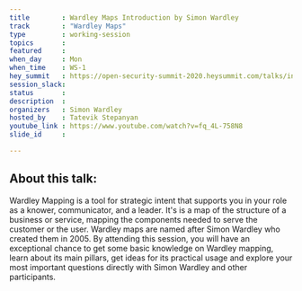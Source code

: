 ```yaml
---
title        : Wardley Maps Introduction by Simon Wardley
track        : "Wardley Maps"
type         : working-session
topics       :
featured     :
when_day     : Mon
when_time    : WS-1
hey_summit   : https://open-security-summit-2020.heysummit.com/talks/intro-wardley-maps/
session_slack:
status       : 
description  :
organizers   : Simon Wardley
hosted_by    : Tatevik Stepanyan
youtube_link : https://www.youtube.com/watch?v=fq_4L-758N8
slide_id     :

---
```



## About this talk: 

Wardley Mapping is a tool for strategic intent that supports you in your role as a knower, communicator, and a leader. It's is a map of the structure of a business or service, mapping the components needed to serve the customer or the user. Wardley maps are named after Simon Wardley who created them in 2005. By attending this session, you will have an exceptional chance to get some basic knowledge on Wardley mapping, learn about its main pillars, get ideas for its practical usage and explore your most important questions directly with Simon Wardley and other participants.
